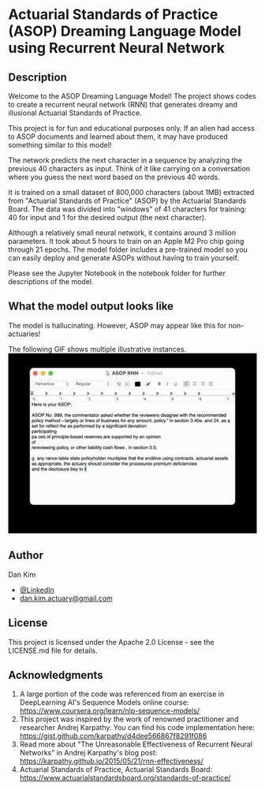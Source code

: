 # Actuarial Standards of Practice (ASOP) Dreaming Language Model using Recurrent Neural Network

## Description

Welcome to the ASOP Dreaming Language Model! 
The project shows codes to create a recurrent neural network (RNN) that generates dreamy and illusional Actuarial Standards of Practice.

This project is for fun and educational purposes only. If an alien had access to ASOP documents and learned about them, it may have produced something similar to this model!

The network predicts the next character in a sequence by analyzing the previous 40 characters as input. Think of it like carrying on a conversation where you guess the next word based on the previous 40 words.

It is trained on a small dataset of 800,000 characters (about 1MB) extracted from "Actuarial Standards of Practice" (ASOP) by the Actuarial Standards Board. The data was divided into "windows" of 41 characters for training: 40 for input and 1 for the desired output (the next character).

Although a relatively small neural network, it contains around 3 million parameters. It took about 5 hours to train on an Apple M2 Pro chip going through 21 epochs. The model folder includes a pre-trained model so you can easily deploy and generate ASOPs without having to train yourself.

Please see the Jupyter Notebook in the notebook folder for further descriptions of the model.

## What the model output looks like
The model is hallucinating. However, ASOP may appear like this for non-actuaries!

The following GIF shows multiple illustrative instances.
![ASOP RNN Animation](assets/ASOP_RNN_Animated.gif)

## Author
Dan Kim 

- [@LinkedIn](https://www.linkedin.com/in/dan-kim-4aaa4b36/)
- dan.kim.actuary@gmail.com

## License

This project is licensed under the Apache 2.0 License - see the LICENSE.md file for details.

## Acknowledgments

1. A large portion of the code was referenced from an exercise in DeepLearning AI's Sequence Models online course: https://www.coursera.org/learn/nlp-sequence-models/
2. This project was inspired by the work of renowned practitioner and researcher Andrej Karpathy. You can find his code implementation here: https://gist.github.com/karpathy/d4dee566867f8291f086
3. Read more about "The Unreasonable Effectiveness of Recurrent Neural Networks" in Andrej Karpathy's blog post: https://karpathy.github.io/2015/05/21/rnn-effectiveness/
4. Actuarial Standards of Practice, Actuarial Standards Board: https://www.actuarialstandardsboard.org/standards-of-practice/
